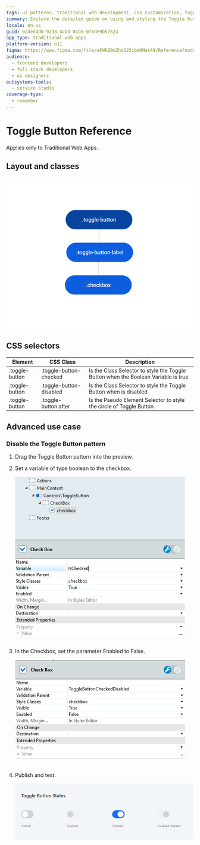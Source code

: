 ```yaml
---
tags: ui patterns, traditional web development, css customization, toggle button, web design
summary: Explore the detailed guide on using and styling the Toggle Button UI pattern in OutSystems 11 (O11).
locale: en-us
guid: 0a3ed4d0-92d8-42d3-8cb5-076de9b5752a
app_type: traditional web apps
platform-version: o11
figma: https://www.figma.com/file/eFWRZ0nZhm5J5ibmKMak49/Reference?node-id=615:610
audience:
  - frontend developers
  - full stack developers
  - ui designers
outsystems-tools:
  - service studio
coverage-type:
  - remember
---
```


# Toggle Button Reference

<div class="info" markdown="1">

Applies only to Traditional Web Apps.

</div>

## Layout and classes

![Diagram showing the layout and classes of the Toggle Button UI pattern](images/togglebutton-3-diag.png "Toggle Button Layout Diagram")

## CSS selectors

| **Element** |  **CSS Class** |  **Description**  |
| ---|---|--- |
| .toggle-button | .toggle-button-checked | Is the Class Selector to style the Toggle Button when the Boolean Variable is true |
| .toggle-button | .toggle-button-disabled | Is the Class Selector to style the Toggle Button when is disabled |
| .toggle-button | .toggle-button:after | Is the Pseudo Element Selector to style the circle of Toggle Button |

## Advanced use case

### Disable the Toggle Button pattern

1. Drag the Toggle Button pattern into the preview.

1. Set a variable of type boolean to the checkbox.

    ![Screenshot of dragging the Toggle Button pattern into the preview](images/togglebutton-1-ss.png "Toggle Button Preview")

1. In the Checkbox, set the parameter Enabled to False.

    ![Screenshot showing the Toggle Button with the Enabled parameter set to False](images/togglebutton-4-ss.png "Toggle Button Disabled Setting")

1. Publish and test.

    ![Screenshot of the published Toggle Button in a disabled state](images/togglebutton-5-ss.png "Toggle Button Published Test")
